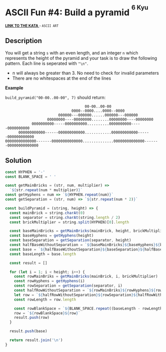 <h1>ASCII Fun #4: Build a pyramid <sup><sup>6 Kyu</sup></sup></h1>

<sup>
  <a href="https://www.codewars.com/kata/594a5d8f704e4d5561000019">
    <strong>LINK TO THE KATA</strong>
  </a> - <code>ASCII ART</code>
</sup>

## Description

You will get a string `s` with an even length, and an integer `n` which represents the height of the pyramid and your task is to draw the following pattern. Each line is seperated with `"\n"`.

- n will always be greater than 3. No need to check for invalid parameters
- There are no whitespaces at the end of the lines

**Example**

`build_pyramid("00-00..00-00", 7)` should return:

```
                                    00-00..00-00
                              0000--0000....0000--0000
                        000000---000000......000000---000000
                   00000000----00000000........00000000----00000000
            0000000000-----0000000000..........0000000000-----0000000000
      000000000000------000000000000............000000000000------000000000000
00000000000000-------00000000000000..............00000000000000-------00000000000000
```

## Solution

```javascript
const HYPHEN = '-'
const BLANK_SPACE = ' '

const getMainBricks = (str, num, multiplier) =>
  `${str.repeat(num * multiplier)}`
const getHyphens = num => `${HYPHEN.repeat(num)}`
const getSeparation = (str, num) => `${str.repeat(num * 2)}`

const buildPyramid = (string, height) => {
  const mainBrick = string.charAt(0)
  const separator = string.charAt(string.length / 2)
  const brickMultiplier = string.split(HYPHEN)[0].length

  const baseMainBricks = getMainBricks(mainBrick, height, brickMultiplier)
  const baseHyphens = getHyphens(height)
  const baseSeparation = getSeparation(separator, height)
  const halfBaseWithoutSeparation = `${baseMainBricks}${baseHyphens}${baseMainBricks}`
  const base = `${halfBaseWithoutSeparation}${baseSeparation}${halfBaseWithoutSeparation}`
  const baseLength = base.length

  const result = []

  for (let i = 1; i < height; i++) {
    const rowMainBriks = getMainBricks(mainBrick, i, brickMultiplier)
    const rowHyphens = getHyphens(i)
    const rowSeparation = getSeparation(separator, i)
    const halfRowWithoutSeparation = `${rowMainBriks}${rowHyphens}${rowMainBriks}`
    let row = `${halfRowWithoutSeparation}${rowSeparation}${halfRowWithoutSeparation}`
    const rowLength = row.length

    const rowBlankSpace = `${BLANK_SPACE.repeat((baseLength - rowLength) / 2)}`
    row = `${rowBlankSpace}${row}`
    result.push(row)
  }

  result.push(base)

  return result.join('\n')
}
```
